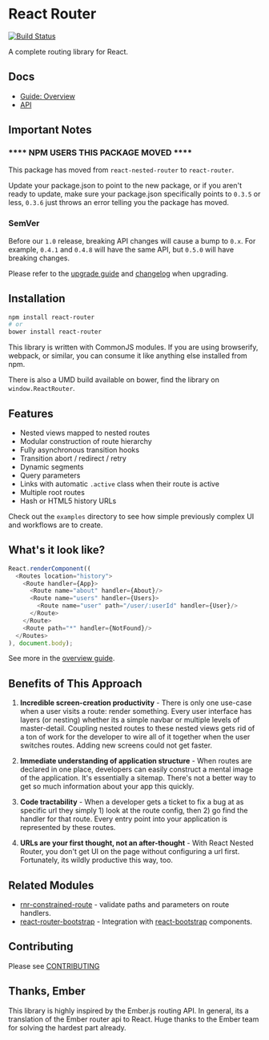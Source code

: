 React Router
============

[![Build Status](https://travis-ci.org/rackt/react-router.svg?branch=master)](https://travis-ci.org/rackt/react-router)

A complete routing library for React.

Docs
----

- [Guide: Overview](/docs/guides/overview.md)
- [API](/docs/api/)

Important Notes
---------------

### **** NPM USERS THIS PACKAGE MOVED ****

This package has moved from `react-nested-router` to `react-router`.

Update your package.json to point to the new package, or if you aren't
ready to update, make sure your package.json specifically points to
`0.3.5` or less, `0.3.6` just throws an error telling you the package
has moved.

### SemVer

Before our `1.0` release, breaking API changes will cause a bump to
`0.x`. For example, `0.4.1` and `0.4.8` will have the same API, but
`0.5.0` will have breaking changes.

Please refer to the [upgrade guide](/UPGRADE_GUIDE.md) and
[changelog](/CHANGELOG) when upgrading.

Installation
------------

```sh
npm install react-router
# or
bower install react-router
```

This library is written with CommonJS modules. If you are using
browserify, webpack, or similar, you can consume it like anything else
installed from npm.

There is also a UMD build available on bower, find the library on
`window.ReactRouter`.

Features
--------

- Nested views mapped to nested routes
- Modular construction of route hierarchy
- Fully asynchronous transition hooks
- Transition abort / redirect / retry
- Dynamic segments
- Query parameters
- Links with automatic `.active` class when their route is active
- Multiple root routes
- Hash or HTML5 history URLs

Check out the `examples` directory to see how simple previously complex UI
and workflows are to create.

What's it look like?
--------------------

```js
React.renderComponent((
  <Routes location="history">
    <Route handler={App}>
      <Route name="about" handler={About}/>
      <Route name="users" handler={Users}>
        <Route name="user" path="/user/:userId" handler={User}/>
      </Route>
    </Route>
    <Route path="*" handler={NotFound}/>
  </Routes>
), document.body);
```

See more in the [overview guide](/docs/guides/overview.md).

Benefits of This Approach
-------------------------

1. **Incredible screen-creation productivity** - There is only one
   use-case when a user visits a route: render something. Every user
   interface has layers (or nesting) whether its a simple navbar or
   multiple levels of master-detail. Coupling nested routes to these
   nested views gets rid of a ton of work for the developer to wire all
   of it together when the user switches routes. Adding new screens
   could not get faster.

2. **Immediate understanding of application structure** - When routes
   are declared in one place, developers can easily construct a mental
   image of the application. It's essentially a sitemap. There's not a
   better way to get so much information about your app this quickly.

3. **Code tractability** - When a developer gets a ticket to fix a bug
   at as specific url they simply 1) look at the route config, then 2)
   go find the handler for that route. Every entry point into your
   application is represented by these routes.

4. **URLs are your first thought, not an after-thought** - With React
   Nested Router, you don't get UI on the page without configuring a url
   first. Fortunately, its wildly productive this way, too.

Related Modules
---------------

- [rnr-constrained-route](https://github.com/bjyoungblood/rnr-constrained-route) - validate paths
  and parameters on route handlers.
- [react-router-bootstrap](https://github.com/mtscout6/react-router-bootstrap) - Integration with [react-bootstrap](https://github.com/react-bootstrap/react-bootstrap) components.

Contributing
------------

Please see [CONTRIBUTING](CONTRIBUTING.md)

Thanks, Ember
-------------

This library is highly inspired by the Ember.js routing API. In general,
its a translation of the Ember router api to React. Huge thanks to the
Ember team for solving the hardest part already.

